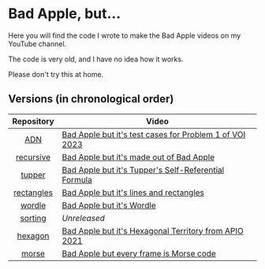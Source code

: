 # Bad Apple, but...

Here you will find the code I wrote to make the Bad Apple videos on my YouTube channel.

The code is very old, and I have no idea how it works.

Please don't try this at home.

## Versions (in chronological order)

| **Repository** | **Video** |
| :---: | --- |
| [ADN](ADN) | [Bad Apple but it's test cases for Problem 1 of VOI 2023](https://www.youtube.com/watch?v=qS99LUbGxXs) |
| [recursive](recursive) | [Bad Apple but it's made out of Bad Apple](https://www.youtube.com/watch?v=ptuoVxdaItE)
| [tupper](tupper) | [Bad Apple but it's Tupper's Self-Referential Formula](https://www.youtube.com/watch?v=Kl4KlB6-TM4) |
| [rectangles](rectangles) | [Bad Apple but it's lines and rectangles](https://www.youtube.com/watch?v=M97TKD7gqvQ) |
| [wordle](wordle) | [Bad Apple but it's Wordle](https://www.youtube.com/watch?v=LtUfBYY_1Eg) |
| [sorting](sorting) | *Unreleased* |
| [hexagon](hexagon) | [Bad Apple but it's Hexagonal Territory from APIO 2021](https://www.youtube.com/watch?v=JR_4FloUR2Y) |
| [morse](morse) | [Bad Apple but every frame is Morse code](https://www.youtube.com/watch?v=baEfvydDOns) |
